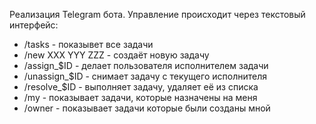 Реализация Telegram бота. 
Управление происходит через текстовый интерфейс:
* /tasks - показывет все задачи 
* /new XXX YYY ZZZ - создаёт новую задачу
* /assign_$ID - делает пользователя исполнителем задачи
* /unassign_$ID - снимает задачу с текущего исполнителя
* /resolve_$ID - выполняет задачу, удаляет её из списка
* /my - показывает задачи, которые назначены на меня
* /owner - показывает задачи которые были созданы мной